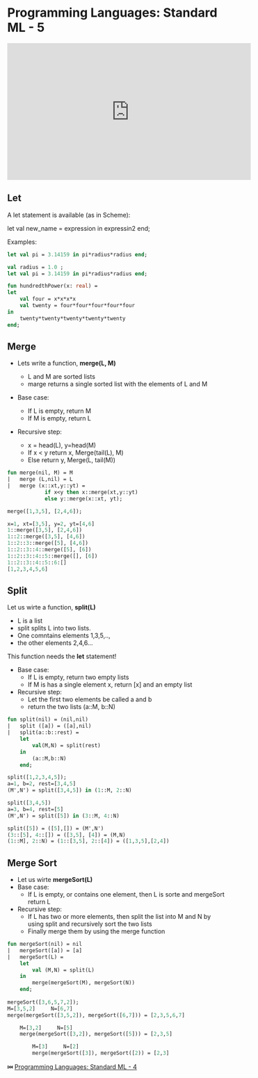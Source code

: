 # Programming Languages: Standard ML - 5

<iframe width="560" height="315" src="https://www.youtube.com/embed/IDc7oJvpLBY" frameborder="0" allow="accelerometer; autoplay; clipboard-write; encrypted-media; gyroscope; picture-in-picture" allowfullscreen></iframe>

## Let
A let statement is available (as in Scheme):

let val new_name = expression
    in expressin2 end;

Examples:

```sml
let val pi = 3.14159 in pi*radius*radius end;

val radius = 1.0 ;
let val pi = 3.14159 in pi*radius*radius end;

fun hundredthPower(x: real) =
let
    val four = x*x*x*x
    val twenty = four*four*four*four*four
in 
    twenty*twenty*twenty*twenty*twenty 
end;
```

## Merge
- Lets write a function, **merge(L, M)**
    - L and M are sorted lists
    - marge returns a single sorted list with the elements of L and M

- Base case:
    - If L is empty, return M
    - If M is empty, return L
- Recursive step:
    - x = head(L), y=head(M)
    - If x < y return x, Merge(tail(L), M)
    - Else return y, Merge(L, tail(M))

```sml
fun merge(nil, M) = M
|   merge (L,nil) = L
|   merge (x::xt,y::yt) = 
            if x<y then x::merge(xt,y::yt)
            else y::merge(x::xt, yt);

merge([1,3,5], [2,4,6]);

x=1, xt=[3,5], y=2, yt=[4,6]
1::merge([3,5], [2,4,6])
1::2::merge([3,5], [4,6])
1::2::3::merge([5], [4,6])
1::2::3::4::merge([5], [6])
1::2::3::4::5::merge([], [6])
1::2::3::4::5::6:[]
[1,2,3,4,5,6]
```

## Split
Let us wirte a function, **split(L)**
- L is a list
- split splits L into two lists.
- One comntains elements 1,3,5,..,
- the other elements 2,4,6...

This function needs the **let** statement!

- Base case:
    - If L is empty, return two empty lists
    - If M is has a single element x, return [x] and an empty list
- Recursive step:
    - Let the first two elements be called a and b 
    - return the two lists (a::M, b::N)

```sml
fun split(nil) = (nil,nil)
|   split ([a]) = ([a],nil)
|   split(a::b::rest) =
    let  
        val(M,N) = split(rest)
    in 
        (a::M,b::N) 
    end;

split([1,2,3,4,5]);
a=1, b=2, rest=[3,4,5]
(M',N') = split([3,4,5]) in (1::M, 2::N)

split([3,4,5])
a=3, b=4, rest=[5]
(M',N') = split([5]) in (3::M, 4::N)

split([5]) = ([5],[]) = (M',N')
(3::[5], 4::[]) = ([3,5], [4]) = (M,N)
(1::M], 2::N) = (1::[3,5], 2::[4]) = ([1,3,5],[2,4])
```

## Merge Sort
- Let us wirte **mergeSort(L)**
- Base case:
    - If L is empty, or contains one element, then L is sorte and mergeSort return L
- Recursive step:
    - If L has two or more elements, then split the list into M and N by using split and recursively sort the two lists
    - Finally merge them by using the merge function

```sml
fun mergeSort(nil) = nil
|   mergeSort([a]) = [a]
|   mergeSort(L) =
    let
        val (M,N) = split(L)
    in
        merge(mergeSort(M), mergeSort(N)) 
    end;
    
mergeSort([3,6,5,7,2]);
M=[3,5,2]     N=[6,7]
merge(mergeSort([3,5,2]), mergeSort([6,7])) = [2,3,5,6,7]

    M=[3,2]     N=[5]
    merge(mergeSort([3,2]), mergeSort([5])) = [2,3,5]

        M=[3]     N=[2]
        merge(mergeSort([3]), mergeSort([2)) = [2,3]
```


:previous_track_button: [Programming Languages: Standard ML - 4](4-MapTypesAndTuples.md)
